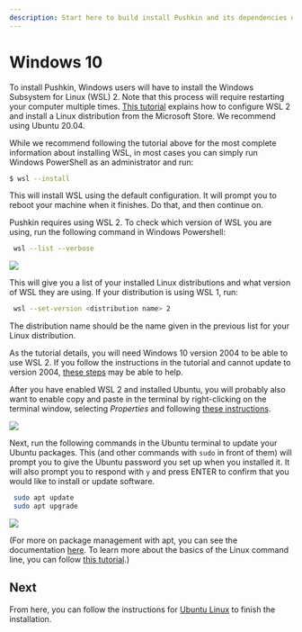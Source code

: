 ```yaml
---
description: Start here to build install Pushkin and its dependencies on Windows 10, then continue to Ubuntu Linux to finish installation.
---
```


# Windows 10

To install Pushkin, Windows users will have to install the Windows Subsystem for Linux (WSL) 2. Note that this process will require restarting your computer multiple times. [This tutorial](https://docs.microsoft.com/en-us/windows/wsl/install-win10) explains how to configure WSL 2 and install a Linux distribution from the Microsoft Store. We recommend using Ubuntu 20.04. 

While we recommend following the tutorial above for the most complete information about installing WSL, in most cases you can simply run Windows PowerShell as an administrator and run:

```bash
$ wsl --install
```

This will install WSL using the default configuration. It will prompt you to reboot your machine when it finishes. Do that, and then continue on.

Pushkin requires using WSL 2. To check which version of WSL you are using, run the following command in Windows Powershell:

```bash
 wsl --list --verbose
```

![](../../.gitbook/assets/wsl1.gif)

This will give you a list of your installed Linux distributions and what version of WSL they are using. If your distribution is using WSL 1, run:

```bash
 wsl --set-version <distribution name> 2
```

The distribution name should be the name given in the previous list for your Linux distribution.

As the tutorial details, you will need Windows 10 version 2004 to be able to use WSL 2. If you follow the instructions in the tutorial and cannot update to version 2004, [these steps](https://www.bleepingcomputer.com/news/microsoft/windows-10-2004-update-not-offered-heres-how-to-get-it-now/) may be able to help.

After you have enabled WSL 2 and installed Ubuntu, you will probably also want to enable copy and paste in the terminal by right-clicking on the terminal window, selecting *Properties* and following [these instructions](https://devblogs.microsoft.com/commandline/copy-and-paste-arrives-for-linuxwsl-consoles/).

![](../../.gitbook/assets/copyPasteScreenshot.jpg)

Next, run the following commands in the Ubuntu terminal to update your Ubuntu packages. This (and other commands with `sudo` in front of them) will prompt you to give the Ubuntu password you set up when you installed it. It will also prompt you to respond with `y` and press ENTER to confirm that you would like to install or update software. 

```bash
 sudo apt update
 sudo apt upgrade
```

![](../../.gitbook/assets/wsl2.gif)

(For more on package management with apt, you can see the documentation [here](https://ubuntu.com/server/docs/package-management). To learn more about the basics of the Linux command line, you can follow [this tutorial](https://ubuntu.com/tutorials/command-line-for-beginners#1-overview).)

## Next

From here, you can follow the instructions for [Ubuntu Linux](ubuntu-install.md) to finish the installation.
